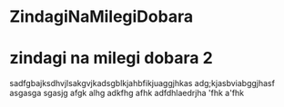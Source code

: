 # ZindagiNaMilegiDobara
# zindagi na milegi dobara 2
sadfgbajksdhvjlsakgvjkadsgblkjahbfikjuaggjhkas
adg;kjasbviabggjhasf
asgasga
sgasjg
afgk
alhg
adkfhg
afhk
adfdhlaedrjha
'fhk
a'fhk

